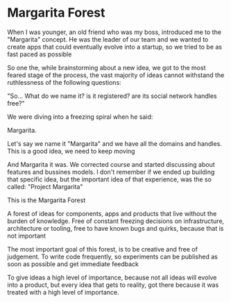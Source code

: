 # Margarita Forest

When I was younger, an old friend who was my boss, introduced me to the
"Margarita" concept. He was the leader of our team and we wanted to create apps
that could eventually evolve into a startup, so we tried to be as fast paced as
possible

So one the, while brainstorming about a new idea, we got to the most feared
stage of the process, the vast majority of ideas cannot withstand the
ruthlessness of the following questions:

"So... What do we name it? is it registered? are its social network
handles free?"

We were diving into a freezing spiral when he said:

Margarita.

Let's say we name it "Margarita" and we have all the domains and handles. This
is a good idea, we need to keep moving

And Margarita it was. We corrected course and started discussing about features
and bussines models. I don't remember if we ended up building that specific
idea, but the important idea of that experience, was the so called: "Project
Margarita"

This is the Margarita Forest

A forest of ideas for components, apps and products that live without the
burden of knowledge. Free of constant freezing decisions on infrastructure,
architecture or tooling, free to have known bugs and quirks, because that is
not important

The most important goal of this forest, is to be creative and free of judgement.
To write code frequently, so experiments can be published as soon as possible
and get immediate feedback

To give ideas a high level of importance, because not all ideas will evolve
into a product, but every idea that gets to reality, got there because it
was treated with a high level of importance.
